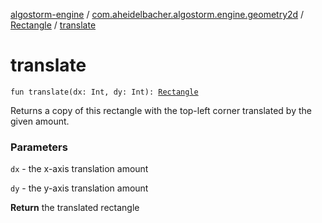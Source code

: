 [algostorm-engine](../../index.md) / [com.aheidelbacher.algostorm.engine.geometry2d](../index.md) / [Rectangle](index.md) / [translate](.)

# translate

`fun translate(dx: Int, dy: Int): `[`Rectangle`](index.md)

Returns a copy of this rectangle with the top-left corner translated by
the given amount.

### Parameters

`dx` - the x-axis translation amount

`dy` - the y-axis translation amount

**Return**
the translated rectangle

